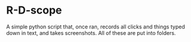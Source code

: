 # R-D-scope
A simple python script that, once ran, records all clicks and things typed down in text, and takes screenshots. All of these are put into folders.
